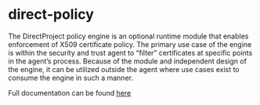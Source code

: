 # direct-policy

The DirectProject policy engine is an optional runtime module that enables enforcement of X509 certificate policy. The primary use case of the engine is within the security and trust agent to “filter” certificates at specific points in the agent’s process. Because of the module and independent design of the engine, it can be utilized outside the agent where use cases exist to consume the engine in such a manner.

Full documentation can be found [here](https://directprojectjavari.github.io/direct-policy/)
